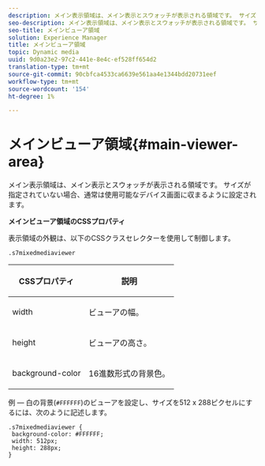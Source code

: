 ```yaml
---
description: メイン表示領域は、メイン表示とスウォッチが表示される領域です。 サイズが指定されていない場合、通常は使用可能なデバイス画面に収まるように設定されます。
seo-description: メイン表示領域は、メイン表示とスウォッチが表示される領域です。 サイズが指定されていない場合、通常は使用可能なデバイス画面に収まるように設定されます。
seo-title: メインビューア領域
solution: Experience Manager
title: メインビューア領域
topic: Dynamic media
uuid: 9d0a23e2-97c2-441e-8e4c-ef528ff654d2
translation-type: tm+mt
source-git-commit: 90cbfca4533ca6639e561aa4e1344bdd20731eef
workflow-type: tm+mt
source-wordcount: '154'
ht-degree: 1%

---
```



# メインビューア領域{#main-viewer-area}

メイン表示領域は、メイン表示とスウォッチが表示される領域です。 サイズが指定されていない場合、通常は使用可能なデバイス画面に収まるように設定されます。

<!--<a id="section_061E550C1C1D4DB2BD663A898895B38C"></a>-->

**メインビューア領域のCSSプロパティ**

表示領域の外観は、以下のCSSクラスセレクターを使用して制御します。

```
.s7mixedmediaviewer 
```

<table id="table_94EE3F5BBE4547C0B4943471CEE7EDE4"> 
 <thead> 
  <tr> 
   <th colname="col1" class="entry"> <p> CSSプロパティ </p> </th> 
   <th colname="col2" class="entry"> <p>説明 </p> </th> 
  </tr> 
 </thead>
 <tbody> 
  <tr> 
   <td colname="col1"> <p> <span class="codeph"> width </span> </p> </td> 
   <td colname="col2"> <p>ビューアの幅。 </p> </td> 
  </tr> 
  <tr> 
   <td colname="col1"> <p> <span class="codeph"> height </span> </p> </td> 
   <td colname="col2"> <p>ビューアの高さ。 </p> </td> 
  </tr> 
  <tr> 
   <td colname="col1"> <p> <span class="codeph"> background-color  </span> </p> </td> 
   <td colname="col2"> <p> 16進数形式の背景色。 </p> </td> 
  </tr> 
 </tbody> 
</table>

例 — 白の背景(`#FFFFFF`)のビューアを設定し、サイズを512 x 288ピクセルにするには、次のように記述します。

```
.s7mixedmediaviewer { 
 background-color: #FFFFFF; 
 width: 512px; 
 height: 288px;  
}
```

